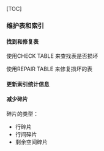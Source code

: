 [TOC]

### 维护表和索引

#### 找到和修复表

使用CHECK TABLE 来查找表是否损坏

使用REPAIR TABLE 来修复损坏的表

#### 更新索引统计信息

#### 减少碎片

碎片的类型：

- 行碎片
- 行间碎片
- 剩余空间碎片





